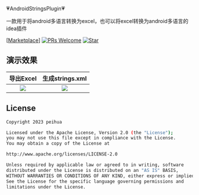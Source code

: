 :heartpulse:AndroidStringsPlugin:heartpulse:

 一款用于将android多语言转换为excel，也可以将excel转换为android多语言的idea插件<br>

[[Marketplace](https://plugins.jetbrains.com/plugin/14444-androidstringstool)]
[![PRs Welcome](https://img.shields.io/badge/PRs-Welcome-brightgreen.svg)](https://github.com/peihua8858)
[![Star](https://img.shields.io/github/stars/peihua8858/CountDownTimer.svg)](https://github.com/peihua8858/CountDownTimer)

## 演示效果
|          导出Excel        |          生成strings.xml        |
|:----------------------:|:----------------------:|
| ![](images/image.gif) | ![](images/image2.gif) |

## License
```sh
Copyright 2023 peihua

Licensed under the Apache License, Version 2.0 (the "License");
you may not use this file except in compliance with the License.
You may obtain a copy of the License at

http://www.apache.org/licenses/LICENSE-2.0

Unless required by applicable law or agreed to in writing, software
distributed under the License is distributed on an "AS IS" BASIS,
WITHOUT WARRANTIES OR CONDITIONS OF ANY KIND, either express or implied.
See the License for the specific language governing permissions and
limitations under the License.
```



